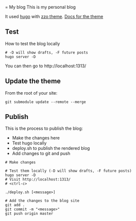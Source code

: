 = My blog
This is my personal blog

It used [hugo](https://gohugo.io/) with [zzo theme](https://github.com/zzossig/hugo-theme-zzo). [Docs for the theme](https://zzodocs.netlify.com/docs)

## Test
How to test the blog locally

```
# -D will show drafts, -F future posts
hugo server -D
```

You can then go to http://localhost:1313/

## Update the theme
From the root of your site:

```
git submodule update --remote --merge
```

## Publish
This is the process to publish the blog:

* Make the changes here
* Test hugo locally
* deploy.sh to publish the rendered blog
* Add changes to git and push


```
# Make changes

# Test them locally (-D will show drafts, -F future posts)
hugo server -D 
# Visit http://localhost:1313/
# <ctrl-c>

./deploy.sh [<message>]

# Add the changes to the blog site
git add .
git commit -m "<message>"
git push origin master
```


